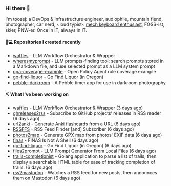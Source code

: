 ### Hi there 👋

I'm toozej: a DevOps & Infrastructure engineer, audiophile, mountain fiend, photographer, car nerd, ~loud typist~ [mech keyboard enthusiast](https://github.com/toozej/keebs), FOSS-ist, skier, PNW-er. Once in IT, always in IT.

#### 👨💻 Repositories I created recently

- [waffles](https://github.com/toozej/waffles) - LLM Workflow Orchestrator & Wrapper
- [wheresmyprompt](https://github.com/toozej/wheresmyprompt) - LLM prompts-finding tool: search prompts stored in a Markdown file, and use selected prompt as a LLM system prompt
- [opa-coverage-example](https://github.com/toozej/opa-coverage-example) - Open Policy Agent rule coverage example
- [go-find-liquor](https://github.com/toozej/go-find-liquor) - Go Find Liquor (in Oregon)
- [pebble-darkroom](https://github.com/toozej/pebble-darkroom) - A Pebble timer app for use in darkroom photography

#### ⛏️ What I've been working on

- [waffles](https://github.com/toozej/waffles) - LLM Workflow Orchestrator & Wrapper (3 days ago)
- [ghreleases2rss](https://github.com/toozej/ghreleases2rss) - Subscribe to GitHub projects’ releases in RSS reader (6 days ago)
- [url2anki](https://github.com/toozej/url2anki) - Generate Anki flashcards from a URL (6 days ago)
- [RSSFFS](https://github.com/toozej/RSSFFS) - RSS Feed Finder [and] Subscriber (6 days ago)
- [photos2map](https://github.com/toozej/photos2map) - Generate GPX map from photos' EXIF data (6 days ago)
- [finas](https://github.com/toozej/finas) - FINAS Is Not A Shell (6 days ago)
- [go-find-liquor](https://github.com/toozej/go-find-liquor) - Go Find Liquor (in Oregon) (6 days ago)
- [files2prompt](https://github.com/toozej/files2prompt) - LLM Prompt Generator From Local Files (6 days ago)
- [trails-completionist](https://github.com/toozej/trails-completionist) - Golang application to parse a list of trails, then display a searchable HTML table for ease of tracking completion of trails. (6 days ago)
- [rss2mastodon](https://github.com/toozej/rss2mastodon) - Watches a RSS feed for new posts, then announces them on Mastodon (6 days ago)
